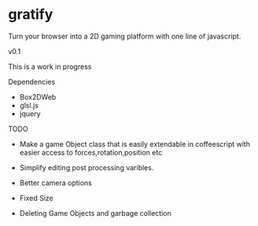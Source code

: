gratify
=======

Turn your browser into a 2D gaming platform with one line of javascript.

v0.1

This is a work in progress

Dependencies 

- Box2DWeb
- glsl.js
- jquery

TODO

- Make a game Object class that is easily extendable in coffeescript with easier access to forces,rotation,position etc

- Simplify editing post processing varibles.

- Better camera options

- Fixed Size

- Deleting Game Objects and garbage collection
